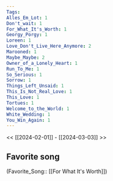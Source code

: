 ```yaml
---
Tags: 
Alles_Em_Lot: 1
Don't_wait: 1
For_What_It's_Worth: 1
Georgy_Porgy: 1
Loreen: 1
Love_Don't_Live_Here_Anymore: 2
Marooned: 1
Maybe_Maybe: 2
Owner_of_a_Lonely_Heart: 1
Run_To_Me: 1
So_Serious: 1
Sorrow: 1
Things_Left_Unsaid: 1
This_Is_Not_Real_Love: 1
This_Love: 1
Tortues: 1
Welcome_to_the_World: 1
White_Wedding: 1
You_Win_Again: 1
---
```

 << [[2024-02-01]] - [[2024-03-03]] >> 
## Favorite song
(Favorite_Song:: [[For What It's Worth]])
